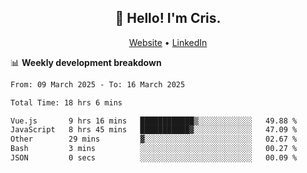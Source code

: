 
<h2 align="center">👋 Hello! I'm Cris.</h2>
<p align="center">
  <a href="https://www.criscunas.dev">Website</a> •
  <a href="https://www.linkedin.com/in/cristophercunas/">LinkedIn</a> 
</p>


📊 **Weekly development breakdown**
<!--START_SECTION:waka-->

```txt
From: 09 March 2025 - To: 16 March 2025

Total Time: 18 hrs 6 mins

Vue.js       9 hrs 16 mins   ████████████▒░░░░░░░░░░░░   49.88 %
JavaScript   8 hrs 45 mins   ███████████▓░░░░░░░░░░░░░   47.09 %
Other        29 mins         ▓░░░░░░░░░░░░░░░░░░░░░░░░   02.67 %
Bash         3 mins          ░░░░░░░░░░░░░░░░░░░░░░░░░   00.27 %
JSON         0 secs          ░░░░░░░░░░░░░░░░░░░░░░░░░   00.09 %
```

<!--END_SECTION:waka-->
